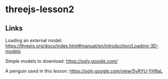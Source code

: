 # threejs-lesson2

## Links

Loading an external model:
https://threejs.org/docs/index.html#manual/en/introduction/Loading-3D-models

Simple models to download:
https://poly.google.com/

A penguin used in this lesson:
https://poly.google.com/view/5yRYU-YH9aL
